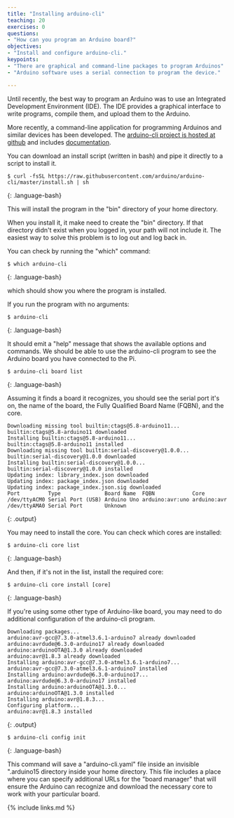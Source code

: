 ```yaml
---
title: "Installing arduino-cli"
teaching: 20
exercises: 0
questions:
- "How can you program an Arduino board?"
objectives:
- "Install and configure arduino-cli."
keypoints:
- "There are graphical and command-line packages to program Arduinos"
- "Arduino software uses a serial connection to program the device."

---
```

Until recently, the best way to program an Arduino was to use an
Integrated Development Environment (IDE). The IDE provides a graphical interface to write programs, compile them, and upload them to the Arduino.

More recently, a command-line application for programming
Arduinos and similar devices has been developed. The [arduino-cli project is hosted at
github](https://github.com/arduino/arduino-cli) and includes [documentation](https://arduino.github.io/arduino-cli/).

You can download an install script (written in bash) and pipe it directly to a script to install it.

~~~
$ curl -fsSL https://raw.githubusercontent.com/arduino/arduino-cli/master/install.sh | sh
~~~
{: .language-bash}

This will install the program in the "bin" directory of your home directory.

When you install it, it make need to create the "bin" directory. If that directory didn't exist when you logged in, your path will not include it. The easiest way to solve this problem is to log out and log back in.

You can check by running the "which" command:

~~~
$ which arduino-cli
~~~
{: .language-bash}

which should show you where the program is installed.

If you run the program with no arguments:

~~~
$ arduino-cli
~~~
{: .language-bash}

It should emit a "help" message that shows the available options and commands. We should be able to use the arduino-cli program to see the Arduino board you have connected to the Pi.

~~~
$ arduino-cli board list
~~~
{: .language-bash}

Assuming it finds a board it recognizes, you should see the serial port it's on, the name of the board, the Fully Qualified Board Name (FQBN), and the core.

~~~
Downloading missing tool builtin:ctags@5.8-arduino11...
builtin:ctags@5.8-arduino11 downloaded                                          
Installing builtin:ctags@5.8-arduino11...
builtin:ctags@5.8-arduino11 installed
Downloading missing tool builtin:serial-discovery@1.0.0...
builtin:serial-discovery@1.0.0 downloaded                                       
Installing builtin:serial-discovery@1.0.0...
builtin:serial-discovery@1.0.0 installed
Updating index: library_index.json downloaded                                   
Updating index: package_index.json downloaded                                   
Updating index: package_index.json.sig downloaded                               
Port         Type              Board Name  FQBN            Core       
/dev/ttyACM0 Serial Port (USB) Arduino Uno arduino:avr:uno arduino:avr
/dev/ttyAMA0 Serial Port       Unknown                                
~~~
{: .output}

You may need to install the core.  You can check which cores are installed:

~~~
$ arduino-cli core list
~~~
{: .language-bash}

And then, if it's not in the list, install the required core:

~~~
$ arduino-cli core install [core]
~~~
{: .language-bash}

If you're using some other type of Arduino-like board, you may need to do additional configuration of the arduino-cli program.

~~~
Downloading packages...
arduino:avr-gcc@7.3.0-atmel3.6.1-arduino7 already downloaded
arduino:avrdude@6.3.0-arduino17 already downloaded
arduino:arduinoOTA@1.3.0 already downloaded
arduino:avr@1.8.3 already downloaded
Installing arduino:avr-gcc@7.3.0-atmel3.6.1-arduino7...
arduino:avr-gcc@7.3.0-atmel3.6.1-arduino7 installed
Installing arduino:avrdude@6.3.0-arduino17...
arduino:avrdude@6.3.0-arduino17 installed
Installing arduino:arduinoOTA@1.3.0...
arduino:arduinoOTA@1.3.0 installed
Installing arduino:avr@1.8.3...
Configuring platform...
arduino:avr@1.8.3 installed
~~~
{: .output}

~~~
$ arduino-cli config init
~~~
{: .language-bash}

This command will save a "arduino-cli.yaml" file inside an invisible ".arduino15 directory inside your home directory. This file includes a place where you can specify additional URLs for the "board manager" that will ensure the Arduino can recognize and download the necessary core to work with your particular board.

{% include links.md %}

